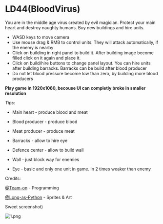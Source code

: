 # LD44(BloodVirus)
You are in the middle age virus created by evil magician. Protect your main heart and destroy naughty humans. Buy new buildings and hire units.

* WASD keys to move camera
* Use mouse drag & RMB to control units. They will attack automatically, if the enemy is nearby
* Click on building in right panel to build it. After building image become filled click on it again and place it.
* Click on build/hire buttons to change panel layout. You can hire units after building barracks. Barracks can be build after blood producer
* Do not let blood pressure become low than zero, by building more blood producers

**Play game in 1920x1080, becouse UI can completly broke in smaller resolution**

*Tips:*
* Main heart - produce blood and meat
* Blood producer - produce blood
* Meat producer -  produce meat
* Barracks - allow to hire eye
* Defence center - allow to build wall
* Wall - just block way for enemies

* Eye - basic and only one unit in game. In 2 times weaker than enemy

Credits:

[@Team-on](https://github.com/Team-on) - Programming

[@Long-as-Python](https://github.com/Long-as-Python) - Sprites & Art

Sweet screenshot)

![1.png](///raw/4fd/71/z/235dd.png)
